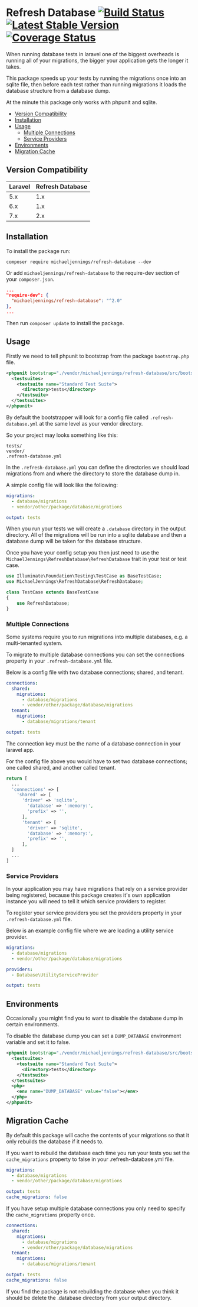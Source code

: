 # Refresh Database [![Build Status](https://travis-ci.org/michaeljennings/refresh-database.svg?branch=master)](https://travis-ci.org/michaeljennings/refresh-database) [![Latest Stable Version](https://poser.pugx.org/michaeljennings/refresh-database/v/stable)](https://packagist.org/packages/michaeljennings/refresh-database) [![Coverage Status](https://coveralls.io/repos/github/michaeljennings/refresh-database/badge.svg?branch=master)](https://coveralls.io/github/michaeljennings/refresh-database?branch=master)

When running database tests in laravel one of the biggest overheads is running all of your migrations, the bigger your application gets the longer it takes.

This package speeds up your tests by running the migrations once into an sqlite file, then before each test rather than running migrations it loads the database structure from a database dump.

At the minute this package only works with phpunit and sqlite.

- [Version Compatibility](#version-compatibility)
- [Installation](#installation)
- [Usage](#usage)
    - [Multiple Connections](#multiple-connections)
    - [Service Providers](#service-providers)
- [Environments](#environments)
- [Migration Cache](#migration-cache)

## Version Compatibility
|Laravel|Refresh Database|
|---|---|
|5.x|1.x|
|6.x|1.x|
|7.x|2.x|


## Installation

To install the package run:

```
composer require michaeljennings/refresh-database --dev
```

Or add `michaeljennings/refresh-database` to the require-dev section of your `composer.json`.

```json
...
"require-dev": {
  "michaeljennings/refresh-database": "^2.0"
},
...
```

Then run `composer update` to install the package.

## Usage

Firstly we need to tell phpunit to bootstrap from the package `bootstrap.php` file.

```xml
<phpunit bootstrap="./vendor/michaeljennings/refresh-database/src/bootstrap.php">
  <testsuites>
    <testsuite name="Standard Test Suite">
      <directory>tests</directory>
    </testsuite>
  </testsuites>
</phpunit>
```

By default the bootstrapper will look for a config file called `.refresh-database.yml` at the same level as your vendor directory.

So your project may looks something like this:

```
tests/
vendor/
.refresh-database.yml
```

In the `.refresh-database.yml` you can define the directories we should load migrations from and where the directory to store the database dump in.

A simple config file will look like the following:

```yml
migrations:
  - database/migrations
  - vendor/other/package/database/migrations

output: tests
```

When you run your tests we will create a `.database` directory in the output directory. All of the migrations will be run into a sqlite database and then a database dump will be taken for the database structure.

Once you have your config setup you then just need to use the `MichaelJennings\RefreshDatabase\RefreshDatabase` trait in your test or test case.

```php
use Illuminate\Foundation\Testing\TestCase as BaseTestCase;
use MichaelJennings\RefreshDatabase\RefreshDatabase;

class TestCase extends BaseTestCase
{
    use RefreshDatabase;
}
```

### Multiple Connections

Some systems require you to run migrations into multiple databases, e.g. a multi-tenanted system.

To migrate to multiple database connections you can set the connections property in your `.refresh-database.yml` file.

Below is a config file with two database connections; shared, and tenant.

```yml
connections:
  shared:
    migrations:
      - database/migrations
      - vendor/other/package/database/migrations
  tenant:
    migrations:
      - database/migrations/tenant

output: tests
```

The connection key must be the name of a database connection in your laravel app.

For the config file above you would have to set two database connections; one called shared, and another called tenant.

```php
return [
  ...
  'connections' => [
    'shared' => [
      'driver' => 'sqlite',
        'database' => ':memory:',
        'prefix' => '',
      ],
      'tenant' => [
        'driver' => 'sqlite',
        'database' => ':memory:',
        'prefix' => '',
      ],
  ]
  ...
]
```

### Service Providers

In your application you may have migrations that rely on a service provider being registered, because this package creates it's own application instance you will need to tell it which service providers to register.

To register your service providers you set the providers property in your `.refresh-database.yml` file.

Below is an example config file where we are loading a utility service provider.

```yml
migrations:
  - database/migrations
  - vendor/other/package/database/migrations

providers:
  - Database\UtilityServiceProvider

output: tests
```

## Environments

Occasionally you might find you to want to disable the database dump in certain environments.

To disable the database dump you can set a `DUMP_DATABASE` environment variable and set it to false.

```xml
<phpunit bootstrap="./vendor/michaeljennings/refresh-database/src/bootstrap.php">
  <testsuites>
    <testsuite name="Standard Test Suite">
      <directory>tests</directory>
    </testsuite>
  </testsuites>
  <php>
    <env name="DUMP_DATABASE" value="false"></env>
  </php>
</phpunit>
```

## Migration Cache

By default this package will cache the contents of your migrations so that it only rebuilds the database if it needs to.

If you want to rebuild the database each time you run your tests you set the `cache_migrations` property to false in your .refresh-database.yml file.

```yml
migrations:
  - database/migrations
  - vendor/other/package/database/migrations

output: tests
cache_migrations: false
```

If you have setup multiple database connections you only need to specify the `cache_migrations` property once.

```yml
connections:
  shared:
    migrations:
      - database/migrations
      - vendor/other/package/database/migrations
  tenant:
    migrations:
      - database/migrations/tenant

output: tests
cache_migrations: false
```

If you find the package is not rebuilding the database when you think it should be delete the .database directory from your output directory.
